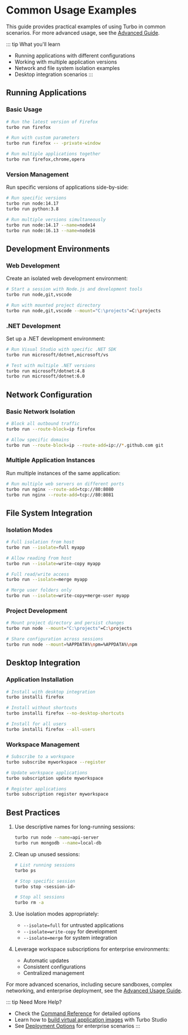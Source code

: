 # Common Usage Examples

This guide provides practical examples of using Turbo in common scenarios. For more advanced usage, see the [Advanced Guide](/getting-started/advanced.md).

::: tip What you'll learn
- Running applications with different configurations
- Working with multiple application versions
- Network and file system isolation examples
- Desktop integration scenarios
:::

## Running Applications

### Basic Usage

```bash
# Run the latest version of Firefox
turbo run firefox

# Run with custom parameters
turbo run firefox -- -private-window

# Run multiple applications together
turbo run firefox,chrome,opera
```

### Version Management

Run specific versions of applications side-by-side:

```bash
# Run specific versions
turbo run node:14.17
turbo run python:3.8

# Run multiple versions simultaneously
turbo run node:14.17 --name=node14
turbo run node:16.13 --name=node16
```

## Development Environments

### Web Development

Create an isolated web development environment:

```bash
# Start a session with Node.js and development tools
turbo run node,git,vscode

# Run with mounted project directory
turbo run node,git,vscode --mount="C:\projects"=C:\projects
```

### .NET Development

Set up a .NET development environment:

```bash
# Run Visual Studio with specific .NET SDK
turbo run microsoft/dotnet,microsoft/vs

# Test with multiple .NET versions
turbo run microsoft/dotnet:4.8
turbo run microsoft/dotnet:6.0
```

## Network Configuration

### Basic Network Isolation

```bash
# Block all outbound traffic
turbo run --route-block=ip firefox

# Allow specific domains
turbo run --route-block=ip --route-add=ip://*.github.com git
```

### Multiple Application Instances

Run multiple instances of the same application:

```bash
# Run multiple web servers on different ports
turbo run nginx --route-add=tcp://80:8080
turbo run nginx --route-add=tcp://80:8081
```

## File System Integration

### Isolation Modes

```bash
# Full isolation from host
turbo run --isolate=full myapp

# Allow reading from host
turbo run --isolate=write-copy myapp

# Full read/write access
turbo run --isolate=merge myapp

# Merge user folders only
turbo run --isolate=write-copy+merge-user myapp
```

### Project Development

```bash
# Mount project directory and persist changes
turbo run node --mount="C:\projects"=C:\projects

# Share configuration across sessions
turbo run node --mount=%APPDATA%\npm=%APPDATA%\npm
```

## Desktop Integration

### Application Installation

```bash
# Install with desktop integration
turbo installi firefox

# Install without shortcuts
turbo installi firefox --no-desktop-shortcuts

# Install for all users
turbo installi firefox --all-users
```

### Workspace Management

```bash
# Subscribe to a workspace
turbo subscribe myworkspace --register

# Update workspace applications
turbo subscription update myworkspace

# Register applications
turbo subscription register myworkspace
```

## Best Practices

1. Use descriptive names for long-running sessions:
   ```bash
   turbo run node --name=api-server
   turbo run mongodb --name=local-db
   ```

2. Clean up unused sessions:
   ```bash
   # List running sessions
   turbo ps
   
   # Stop specific session
   turbo stop <session-id>
   
   # Stop all sessions
   turbo rm -a
   ```

3. Use isolation modes appropriately:
   - `--isolate=full` for untrusted applications
   - `--isolate=write-copy` for development
   - `--isolate=merge` for system integration

4. Leverage workspace subscriptions for enterprise environments:
   - Automatic updates
   - Consistent configurations
   - Centralized management

For more advanced scenarios, including secure sandboxes, complex networking, and enterprise deployment, see the [Advanced Usage Guide](/getting-started/advanced.md).

::: tip Need More Help?
- Check the [Command Reference](/client/command-line/) for detailed options
- Learn how to [build virtual application images](/studio/) with Turbo Studio
- See [Deployment Options](/deploying/) for enterprise scenarios
:::
